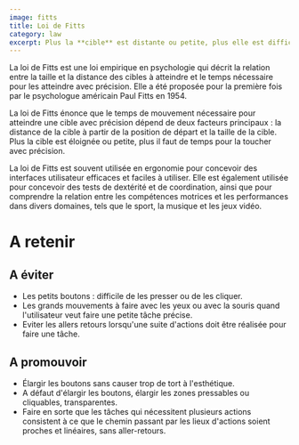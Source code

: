 ```yaml
---
image: fitts
title: Loi de Fitts
category: law
excerpt: Plus la **cible** est distante ou petite, plus elle est difficile à atteindre.
---
```


La loi de Fitts est une loi empirique en psychologie qui décrit la relation
entre la taille et la distance des cibles à atteindre et le temps nécessaire
pour les atteindre avec précision. Elle a été proposée pour la première fois par
le psychologue américain Paul Fitts en 1954.

La loi de Fitts énonce que le temps de mouvement nécessaire pour atteindre une
cible avec précision dépend de deux facteurs principaux : la distance de la
cible à partir de la position de départ et la taille de la cible. Plus la cible
est éloignée ou petite, plus il faut de temps pour la toucher avec précision.

La loi de Fitts est souvent utilisée en ergonomie pour concevoir des interfaces
utilisateur efficaces et faciles à utiliser. Elle est également utilisée pour
concevoir des tests de dextérité et de coordination, ainsi que pour comprendre
la relation entre les compétences motrices et les performances dans divers
domaines, tels que le sport, la musique et les jeux vidéo.

# A retenir

## A éviter

- Les petits boutons : difficile de les presser ou de les cliquer.
- Les grands mouvements à faire avec les yeux ou avec la souris quand
  l'utilisateur veut faire une petite tâche précise.
- Eviter les allers retours lorsqu'une suite d'actions doit être réalisée pour
  faire une tâche.

## A promouvoir

- Élargir les boutons sans causer trop de tort à l'esthétique.
- A défaut d'élargir les boutons, élargir les zones pressables ou cliquables,
  transparentes.
- Faire en sorte que les tâches qui nécessitent plusieurs actions consistent à
  ce que le chemin passant par les lieux d'actions soient proches et linéaires,
  sans aller-retours.
